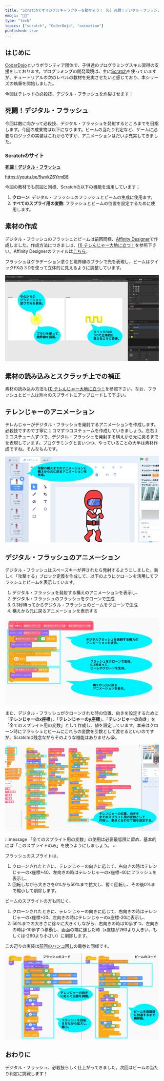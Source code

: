 ```yaml
---
title: "Scratchでオリジナルキャラクターを動かそう！ (6) 死闘！デジタル・フラッシュ"
emoji: "🧑‍💻"
type: "tech"
topics: ["scratch", "CoderDojo", "animation"]
published: true
---
```


## はじめに

[CoderDojo](https://coderdojo.jp/)というボランティア団体で、子供達のプログラミングスキル習得の支援をしております。プログラミングの開発環境は、主に[Scratch](https://scratch.mit.edu)を使っていますが、チュートリアルの次のレベルの教材を充実させたいと感じており、本シリーズの執筆を開始しました。

今回はテレッドの必殺技、デジタル・フラッシュを炸裂させます！

## 死闘！デジタル・フラッシュ

今回は敵に向かって必殺技、デジタル・フラッシュを発射するところまでを目指します。今回の成果物は以下になります。ビームの当たり判定など、ゲームに必要なロジックの実装はこれからですが、アニメーションはだいぶ充実してきました。

### Scratchのサイト

**[死闘！デジタル・フラッシュ](https://scratch.mit.edu/projects/782276128/)**

https://youtu.be/5wvkZ6YrmB8

今回の教材でも前回と同様、Scratchの以下の機能を活用しています；

1. **クローン**: デジタル・フラッシュのフラッシュとビームの生成に使用ます。
2. **すべてのスプライ用の変数**: フラッシュとビームの位置を設定するために使用します。

## 素材の作成

デジタル・フラッシュのフラッシュとビームは前回同様、[Affinity Designer](https://affinity.serif.com/ja-jp/designer)で作成しました。作成方法につきましは、[(1) テレんじゃー大地に立つ！](https://zenn.dev/naoji/articles/scratch-telenger-0010)を参照下さい。Affinity Designerのファイルは[こちら](https://github.com/naoji3x/zenn/blob/main/assets/scratch/stamp-collecting/stamp-collecting.afdesign)。

フラッシュはグラデーション塗りと境界線のブラシで光を表現し、ビームはクイックFXの３Dを使って立体的に見えるように調整しています。

![素材作成のポイント](/images/scratch-telenger-0060/affinity-designer.png)

## 素材の読み込みとスクラッチ上での補正

素材の読み込み方法も[(1) テレんじゃー大地に立つ！](https://zenn.dev/naoji/articles/scratch-telenger-0010)を参照下さい。なお、フラッシュとビームは別々のスプライトにアップロードして下さい。

## テレンじゃーのアニメーション

テレんじゃーがデジタル・フラッシュを発射するアニメーションを作成します。必殺技ですので丁寧に１コマずつコスチュームを作成していきましょう。左右１２コスチュームずつで、デジタル・フラッシュを発射する構えから元に戻るまでを表現しています。プログラミングと言いつつ、やっていることの大半は素材作成ですね。そんなもんです。

![必殺技のアニメーション](/images/scratch-telenger-0060/tel-red-costumes.png)

## デジタル・フラッシュのアニメーション

デジタル・フラッシュはスペースキーが押されたら発射するようにしました。新しく「攻撃する」ブロック定義を作成して、以下のようにクローンを活用してフラッシュとビームを表示しています。

1. デジタル・フラッシュを発射する構えのアニメーションを表示し、
2. デジタル・フラッシュのフラッシュをクローンで生成
3. 0.3秒待ってからデジタル・フラッシュのビームをクローンで生成
4. 構えから元に戻るアニメーションを表示する

![攻撃ブロック](/images/scratch-telenger-0060/tel-red-attack-code.png)

また、デジタル・フラッシュがクローンされた時の位置、向きを設定するために「**テレンじゃーのx座標**」、「**テレンじゃーのy座標**」、「**テレンじゃーの向き**」を「全てのスプライト用の変数」として作成し、値を設定しています。本来はクローン時にフラッシュとビームにこれらの変数を引数として渡せるといいのですが、Scratchは残念ながらそのような機能はありません😭。

![全てのスプライト用の変数](/images/scratch-telenger-0060/tel-red-code.png)

:::message
「全てのスプライト用の変数」の使用は必要最低限に留め、基本的には「このスプライトのみ」を使うようにしましょう。
:::


フラッシュのスプライトは、

1. クローンされたときに、テレンじゃーの向きに応じて、右向きの時はテレンじゃーのx座標+40、左向きの時はテレンじゃーのx座標-40にフラッシュを表示し、
2. 回転しながら大きさを0%から50%まで拡大し、暫く回転し、その後0%まで縮小して削除します。

ビームのスプライトの方も同じく、

1. クローンされたときに、テレンじゃーの向きに応じて、右向きの時はテレンじゃーのx座標+20、左向きの時はテレンじゃーのx座標-20に表示し、
2. 50%までの大きさに徐々に大きくしながら、右向きの時は10歩ずつ、左向きの時は-10歩ずつ移動し、画面の端に達した時（x座標が260より大きい、もしくは-260より小さい）に削除します。

この辺りの実装は[前回のハンコ回し](https://zenn.dev/naoji/articles/scratch-telenger-0050)の竜巻と同様です。

![デジタル・フラッシュ](/images/scratch-telenger-0060/digital-flash-code.png)

## おわりに

デジタル・フラッシュ、必殺技らしく仕上がってきました。次回はビームの当たり判定に挑戦します！
